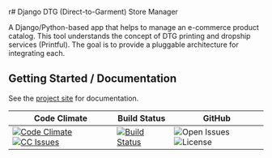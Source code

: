 r# Django DTG (Direct-to-Garment) Store Manager

A Django/Python-based app that helps to manage an e-commerce product catalog.
This tool understands the concept of DTG printing and dropship services
(Printful). The goal is to provide a pluggable architecture for integrating each.

## Getting Started / Documentation

See the [project site](http://559labs.github.io/django-dtg-store-manager)
for documentation.

| Code Climate | Build Status | GitHub |
| ------------ | ------------ | ------ |
| [![Code Climate](https://codeclimate.com/github/559Labs/django-dtg-store-manager/badges/gpa.svg)](https://codeclimate.com/github/559Labs/django-dtg-store-manager)  [![CC Issues](https://codeclimate.com/github/559Labs/django-dtg-store-manager/badges/issue_count.svg)](https://codeclimate.com/github/559Labs/django-dtg-store-manager) | [![Build Status](https://travis-ci.org/559Labs/django-dtg-store-manager.svg?branch=master)](https://travis-ci.org/559Labs/django-dtg-store-manager) | ![Open Issues](https://img.shields.io/github/issues/559Labs/django-dtg-store-manager.svg) ![License](https://img.shields.io/badge/license-Apache%202-blue.svg) |
